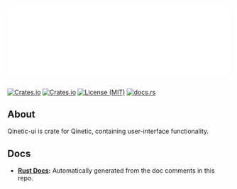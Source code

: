 # [![Qinetic](../../assets/qinetic_logo.png)](https://github.com/vl-mr-freeman/qinetic)

[![Crates.io](https://img.shields.io/crates/v/qinetic_ui.svg)](https://crates.io/crates/qinetic_ui)
[![Crates.io](https://img.shields.io/crates/d/qinetic_ui.svg)](https://crates.io/crates/qinetic_ui)
[![License (MIT)](https://img.shields.io/crates/l/qinetic_ui.svg)](https://github.com/vl-mr-freeman/qinetic/blob/master/crates/qinetic_ui/LICENSE)
[![docs.rs](https://img.shields.io/badge/docs-website-blue)](https://docs.rs/qinetic_ui)

## About
Qinetic-ui is crate for Qinetic, containing user-interface functionality.

## Docs
* **[Rust Docs](https://docs.rs/qinetic_ui):** Automatically generated from the doc comments in this repo.
